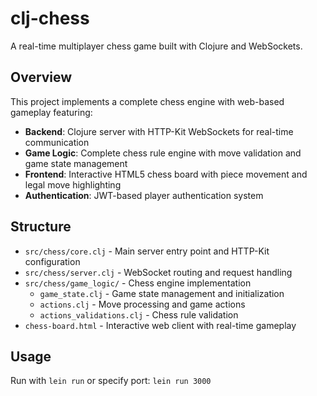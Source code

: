 # clj-chess

A real-time multiplayer chess game built with Clojure and WebSockets.

## Overview

This project implements a complete chess engine with web-based gameplay featuring:

- **Backend**: Clojure server with HTTP-Kit WebSockets for real-time communication
- **Game Logic**: Complete chess rule engine with move validation and game state management
- **Frontend**: Interactive HTML5 chess board with piece movement and legal move highlighting
- **Authentication**: JWT-based player authentication system

## Structure

- `src/chess/core.clj` - Main server entry point and HTTP-Kit configuration
- `src/chess/server.clj` - WebSocket routing and request handling
- `src/chess/game_logic/` - Chess engine implementation
  - `game_state.clj` - Game state management and initialization
  - `actions.clj` - Move processing and game actions
  - `actions_validations.clj` - Chess rule validation
- `chess-board.html` - Interactive web client with real-time gameplay

## Usage

Run with `lein run` or specify port: `lein run 3000`

